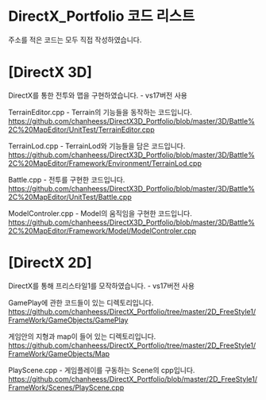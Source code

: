 # DirectX_Portfolio 코드 리스트
주소를 적은 코드는 모두 직접 작성하였습니다.


# [DirectX 3D]
DirectX를 통한 전투와 맵을 구현하였습니다. - vs17버전 사용

TerrainEditor.cpp  -  Terrain의 기능들을 동작하는 코드입니다.
https://github.com/chanheess/DirectX3D_Portfolio/blob/master/3D/Battle%2C%20MapEditor/UnitTest/TerrainEditor.cpp


TerrainLod.cpp  -  TerrainLod와 기능들을 담은 코드입니다.
https://github.com/chanheess/DirectX3D_Portfolio/blob/master/3D/Battle%2C%20MapEditor/Framework/Environment/TerrainLod.cpp



Battle.cpp  -  전투를 구현한 코드입니다.
https://github.com/chanheess/DirectX3D_Portfolio/blob/master/3D/Battle%2C%20MapEditor/UnitTest/Battle.cpp


ModelControler.cpp  -  Model의 움직임을 구현한 코드입니다.
https://github.com/chanheess/DirectX3D_Portfolio/blob/master/3D/Battle%2C%20MapEditor/Framework/Model/ModelControler.cpp




# [DirectX 2D]
DirectX를 통해 프리스타일1를 모작하였습니다. - vs17버전 사용

GamePlay에 관한 코드들이 있는 디렉토리입니다.
https://github.com/chanheess/DirectX_Portfolio/tree/master/2D_FreeStyle1/FrameWork/GameObjects/GamePlay


게임안의 지형과 map이 들어 있는 디렉토리입니다.
https://github.com/chanheess/DirectX_Portfolio/tree/master/2D_FreeStyle1/FrameWork/GameObjects/Map


PlayScene.cpp - 게임플레이를 구동하는 Scene의 cpp입니다.
https://github.com/chanheess/DirectX_Portfolio/blob/master/2D_FreeStyle1/FrameWork/Scenes/PlayScene.cpp


